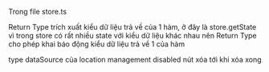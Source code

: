 Trong file store.ts

<!-- export type RootType = ReturnType<typeof store.getState> -->

Return Type trích xuất kiểu dữ liệu trả về của 1 hàm, ở đây là
store.getState vì trong store có rất nhiều state với kiểu dữ liệu khác nhau nên Return Type cho phép khai báo động kiểu dữ liệu trả về 1 của hàm

type dataSource của location management
disabled nút xóa tới khi xóa xong
